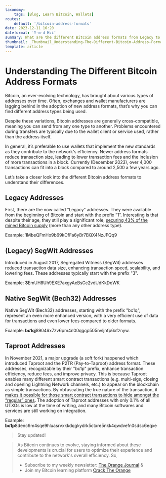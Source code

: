 ```yaml
---
taxonomy:
    tags: [Blog, Learn Bitcoin, Wallets]
routes:
    default: '/bitcoin-address-formats'
date: 2023-12-11 16:20
dateformat: 'Y-m-d H:i'
summary: What are the different Bitcoin address formats from Legacy to SegWit to Bech32 bc1q and Taproot bc1p with their impact on efficiency and privacy.
thumbnail: _Thumbnail_Understanding-The-Different-Bitcoin-Address-Formats.jpeg
template: article 
---
```


# Understanding The Different Bitcoin Address Formats

Bitcoin, an ever-evolving technology, has brought about various types of addresses over time. Often, exchanges and wallet manufacturers are lagging behind in the adoption of new address formats, that’s why you can find different address types being used. 

Despite these variations, Bitcoin addresses are generally cross-compatible, meaning you can send from any one type to another. Problems encountered during transfers are typically due to the wallet client or service used, rather than the address itself.

In general, it’s preferable to use wallets that implement the new standards as they contribute to the network's efficiency. Newer address formats reduce transaction size, leading to lower transaction fees and the inclusion of more transactions in a block. Currently (December 2023), over 4,000 transactions can fit into a block compared to around 2,500 a few years ago.

Let’s take a closer look into the different Bitcoin address formats to understand their differences. 

## Legacy Addresses
First, there are the now called  “Legacy” addresses. They were available from the beginning of Bitcoin and start with the prefix “1”. Interesting is that despite their age, they still play a significant role, [securing 43% of the mined Bitcoin supply](https://unchained.com/blog/bitcoin-address-types-compared/) (more than any other address type).

Example: **1**MbeQFmHo9b69kCfFa6yBr7BQX4NzJFQq9


## (Legacy) SegWit Addresses

Introduced in August 2017, Segregated Witness (SegWit) addresses reduced transaction data size, enhancing transaction speed, scalability, and lowering fees. These addresses typically start with the prefix "3". 

Example: **3**EmUH8Uh9EXE7axgyAeBsCc2vdUdKkDqWK


## Native SegWit (Bech32) Addresses

Native SegWit (Bech32) addresses, starting with the prefix "bc1q", represent an even more enhanced version, with a very efficient use of data for transactions and even lower fees compared to older formats. 

Example: **bc1q**j89046x7zv6pm4n00qgqp505nvljnfp6xfznyw.


## Taproot Addresses

In November 2021, a major upgrade (a soft fork) happened which introduced Taproot and the P2TR (Pay-to-Taproot) address format. These addresses, recognizable by their "bc1p" prefix, enhance transaction efficiency, reduce fees, and improve privacy. This is because Taproot enables many different smart contract transactions (e.g. multi-sigs, closing and opening Lightning Network channels, etc.) to appear on the blockchain as simple transactions. By obfuscating the true nature of the transaction, it [makes it possible for those smart contract transactions to hide amongst the “regular” ones](https://braiins.com/blog/explain-like-im-not-a-developer-taproot-privacy).
The adoption of Taproot addresses with only 0.1% of all UTXOs is low at the time of writing, and many Bitcoin softwares and services are still working on integration.

Example: **bc1p**8denc9m4sqe9hluasrvxkkdqgkydrk5ctxre5nkk4qwdvefn0sdsc6eqxe


> Stay updated!

> As Bitcoin continues to evolve, staying informed about these developments is crucial for users to optimize their experience and contribute to the network's overall efficiency. So, 
> * Subscribe to my weekly newsletter: [The Orange Journal](https://anita.link/news) &
> * Join my Bitcoin learning platform [Crack The Orange](https://cracktheorange.com)
